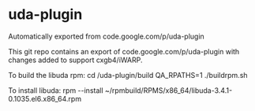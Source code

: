 # uda-plugin
Automatically exported from code.google.com/p/uda-plugin

This git repo contains an export of code.google.com/p/uda-plugin with changes added to support cxgb4/iWARP.

To build the libuda rpm:
cd <pathto>/uda-plugin/build
QA_RPATHS=1 ./buildrpm.sh

To install libuda:
rpm --install ~/rpmbuild/RPMS/x86_64/libuda-3.4.1-0.1035.el6.x86_64.rpm
